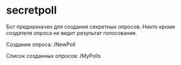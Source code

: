 # secretpoll
Бот предназначен для создания секретных опросов. 
Никто кроме создателя опроса не видит результат голосования.

Создание опроса:
/NewPoll

Список созданных опросов:
/MyPolls
